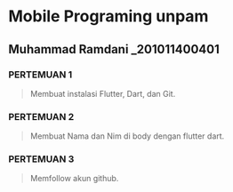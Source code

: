 # Mobile Programing unpam
## Muhammad Ramdani _201011400401

### PERTEMUAN 1
> Membuat instalasi Flutter, Dart, dan Git.
### PERTEMUAN 2
> Membuat Nama dan Nim di body dengan flutter dart.
### PERTEMUAN 3
> Memfollow akun github.
